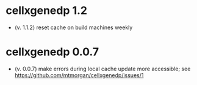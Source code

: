 # cellxgenedp 1.2

* (v. 1.1.2) reset cache on build machines weekly

# cellxgenedp 0.0.7

* (v. 0.0.7) make errors during local cache update more accessible;
  see https://github.com/mtmorgan/cellxgenedp/issues/1
